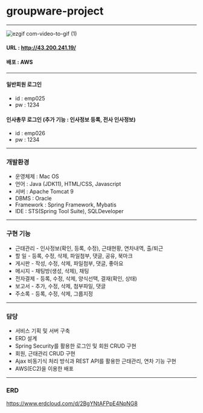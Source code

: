 # groupware-project
***
![ezgif com-video-to-gif (1)](https://user-images.githubusercontent.com/109495226/236609836-cb263dd2-7d49-4a41-9c1b-7aab520e82b7.gif)

#### URL : http://43.200.241.19/
#### 배포 : AWS

***
#### 일반회원 로그인 <br/>
- id : emp025 <br/>
-  pw : 1234 <br/>
 
#### 인사총무 로그인 (추가 기능 : 인사정보 등록, 전사 인사정보) <br/>
- id : emp026 <br/>
- pw : 1234 <br/>

***
### 개발환경
- 운영체제 : Mac OS
- 언어 : Java (JDK11),  HTML/CSS, Javascript
- 서버 : Apache Tomcat 9
- DBMS : Oracle
- Framework : Spring Framework, Mybatis
- IDE : STS(Spring Tool Suite), SQLDeveloper

***
### 구현 기능
- 근태관리 - 인사정보(확인, 등록, 수정), 근태현황, 연차내역, 출/퇴근
- 할 일 - 등록, 수정, 삭제, 파일첨부, 댓글, 공유, 북마크 
- 게시판 - 작성, 수정, 삭제, 파일첨부, 댓글, 좋아요 
- 메시지 - 채팅방(생성, 삭제), 채팅 
- 전자결제 - 등록, 수정, 삭제, 양식선택, 결재(확인, 상태) 
- 보고서 - 추가, 수정, 삭제, 첨부파일, 댓글 
- 주소록 - 등록, 수정, 삭제, 그룹지정 

***
### 담당
 - 서비스 기획 및 서버 구축
 - ERD 설계
 - Spring Security를 활용한 로그인 및 회원 CRUD 구현
 - 회원, 근태관리 CRUD 구현
 - Ajax 비동기식 처리 방식과 REST API를 활용한 근태관리, 연차 기능 구현
 - AWS(EC2)을 이용한 배포

***
### ERD
https://www.erdcloud.com/d/2BgYNtAFPpE4NpNG8
